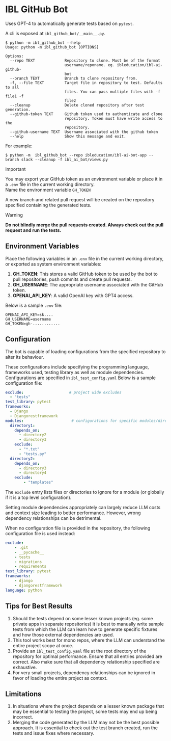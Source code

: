 # IBL GitHub Bot

Uses GPT-4 to automatically generate tests based on `pytest`.

A cli is exposed at `ibl_github_bot/__main__.py`.

```shell
$ python -m ibl_github_bot --help
Usage: python -m ibl_github_bot [OPTIONS]

Options:
  --repo TEXT             Repository to clone. Must be of the format
                          username/reponame. eg. ibleducation/ibl-ai-github-
                          bot
  --branch TEXT           Branch to clone repository from.
  -f, --file TEXT         Target file in repository to test. Defaults to all
                          files. You can pass multiple files with -f file1 -f
                          file2
  --cleanup               Delete cloned repository after test generation.
  --github-token TEXT     Github token used to authenticate and clone
                          repository. Token must have write access to the
                          repository.
  --github-username TEXT  Username associated with the github token
  --help                  Show this message and exit.
```

For example:
```shell
$ python -m  ibl_github_bot --repo ibleducation/ibl-ai-bot-app --branch slack --cleanup -f ibl_ai_bot/views.py
```

> [!IMPORTANT]
> You may export your GitHub token as an environment variable or place it in a `.env` file in the current working directory. \
> Name the environment variable `GH_TOKEN` 

A new branch and related pull request will be created on the repository specified containing the generated tests. 

> [!WARNING]
> **Do not blindly merge the pull requests created. Always check out the pull request and run the tests.**

## Environment Variables

Place the following variables in an `.env` file in the current working directory, or exported as system environment variables:

1. **GH_TOKEN**: This stores a valid GitHub token to be used by the bot to pull repositories, push commits and create pull requests.
2. **GH_USERNAME**: The appropriate username associated with the GitHub token.
3. **OPENAI_API_KEY**: A valid OpenAI key with GPT4 access.

Below is a sample `.env` file:

```
OPENAI_API_KEY=sk....
GH_USERNAME=username
GH_TOKEN=gh-............
```

## Configuration

The bot is capable of loading configurations from the specified repository to alter its behaviour.

These configurations include specifying the programming language, frameworks used, testing library as well as module dependencies. Configurations are specified in `ibl_test_config.yaml`
Below is a sample configuration file:

```yaml
exclude:                    # project wide excludes
  - "tests"
test_library: pytest
frameworks: 
  - Django
  - Djangorestframework
modules:                     # configurations for specific modules/directories.
  directory1:
    depends_on:
      - directory2
      - directory3
    exclude:
      - "*.txt"
      - "tests.py"
  directory2:
    depends_on:
      - directory3
      - directory4
    exclude:
        - "templates"

```

The `exclude` entry lists files or directories to ignore for a module (or globally if it is a top level configuration).

Setting module dependencies appropriately can largely reduce LLM costs and context size leading to better performance. However, wrong dependency relationships can be detrimental.

When no configuration file is provided in the repository, the following configuration file is used instead:

```yaml
exclude:
    - .git
    - __pycache__
    - tests
    - migrations
    - requirements
test_library: pytest
frameworks:
    - django
    - djangorestframework
language: python
```

## Tips for Best Results

1. Should the tests depend on some lesser known projects (eg. some private apps in separate repositories) it is best to manually write sample tests from which the LLM can 
learn how to generate specific fixtures and how those external dependencies are used.
2. This tool works best for mono repos, where the LLM can understand the entire project scope at once.
3. Provide an `ibl_test_config.yaml` file at the root directory of the repository for optimal performance. Ensure that all entries provided are correct. Also make sure that all dependency relationship specified are exhaustive. 
4. For very small projects, dependency relationships can be ignored in favor of loading the entire project as context.

## Limitations

1. In situations where the project depends on a lesser known package that may be essential to testing the project, some tests may end up being incorrect.
2. Merging the code generated by the LLM may not be the best possible approach. It is essential to check out the test branch created, run the tests and issue fixes where necessary. 

